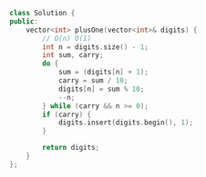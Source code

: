 <!--
 * @Author: yitong 2969413251@qq.com
 * @Date: 2023-02-05 12:14:02
-->
```cpp
class Solution {
public:
    vector<int> plusOne(vector<int>& digits) {
        // O(n) O(1)
        int n = digits.size() - 1;
        int sum, carry;
        do {
            sum = (digits[n] + 1);
            carry = sum / 10;
            digits[n] = sum % 10;
            --n;
        } while (carry && n >= 0);
        if (carry) {
            digits.insert(digits.begin(), 1);
        }

        return digits;
    }
};
```